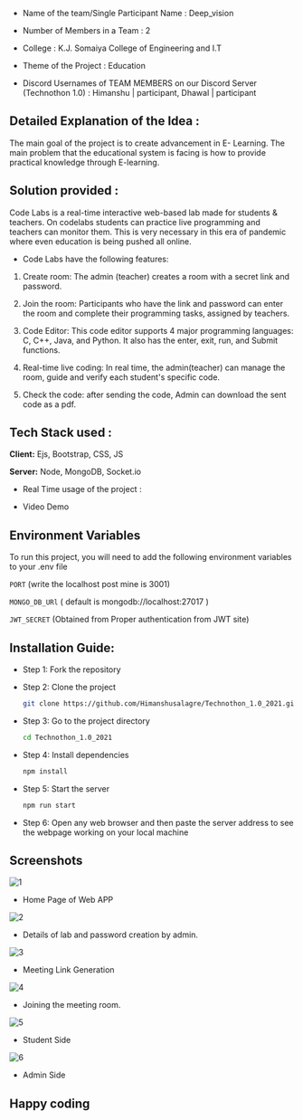 * Name of the team/Single Participant Name : Deep_vision

* Number of Members in a Team : 2

* College : K.J. Somaiya College of Engineering and I.T

* Theme of the Project : Education

* Discord Usernames of TEAM MEMBERS on our Discord Server (Technothon 1.0) : Himanshu | participant, Dhawal | participant

## Detailed Explanation of the Idea : 
The main goal of the project is to create advancement in E- Learning.
The main problem that the educational system is facing is how to provide practical knowledge through E-learning.

## Solution provided : 
Code Labs is a real-time interactive web-based lab made for students & teachers. On codelabs students can practice live programming and teachers can monitor them. 
This is very necessary in this era of pandemic where even education is being pushed all online.

* Code Labs have the following features:

 1) Create room: The admin (teacher) creates a room with a secret link and password.

 2) Join the room: Participants who have the link and password can enter the room and complete their programming tasks, assigned by teachers.

 3) Code Editor: This code editor supports 4 major programming languages: C, C++, Java, and Python. It also has the enter, exit, run, and Submit functions.

 4) Real-time live coding: In real time, the admin(teacher) can manage the room, guide and verify each student's specific code.

 5) Check the code: after sending the code, Admin can download the sent code as a pdf.

## Tech Stack used : 

**Client:** Ejs, Bootstrap, CSS, JS

**Server:** Node, MongoDB, Socket.io

* Real Time usage of the project : 

* Video Demo


## Environment Variables

To run this project, you will need to add the following environment variables to your .env file

`PORT` (write the localhost post mine is 3001)

`MONGO_DB_URl` ( default is mongodb://localhost:27017 )

`JWT_SECRET` (Obtained from Proper authentication from JWT site)

  
## Installation Guide: 
- Step 1:  Fork the repository

- Step 2: Clone the project

    ```bash
  git clone https://github.com/Himanshusalagre/Technothon_1.0_2021.git
    ```

- Step 3: Go to the project directory

    ```bash
  cd Technothon_1.0_2021
    ```

- Step 4: Install dependencies

    ```bash
  npm install
    ```

- Step 5: Start the server

    ```bash
  npm run start
    ```

- Step 6: Open any web browser and then paste the server address to see the webpage working on your local machine

## Screenshots

![1](https://user-images.githubusercontent.com/33714300/124260609-7feaef80-db4d-11eb-81e3-9b87017dcd93.png)

- Home Page of Web APP

![2](https://user-images.githubusercontent.com/33714300/124260864-cdfff300-db4d-11eb-9b17-ab5097f7bb77.png)

- Details of lab and password creation by admin.


![3](https://user-images.githubusercontent.com/33714300/124260921-da844b80-db4d-11eb-8292-65f7703f3f5a.png)

- Meeting Link Generation


![4](https://user-images.githubusercontent.com/33714300/124260929-dce6a580-db4d-11eb-8c84-24f91d88ba9c.png)

- Joining the meeting room.


![5](https://user-images.githubusercontent.com/33714300/124260936-de17d280-db4d-11eb-940c-849db944ca2f.png)

- Student Side 


![6](https://user-images.githubusercontent.com/33714300/124260942-df48ff80-db4d-11eb-9672-91d0ddb44998.png)

- Admin Side



## Happy coding 















